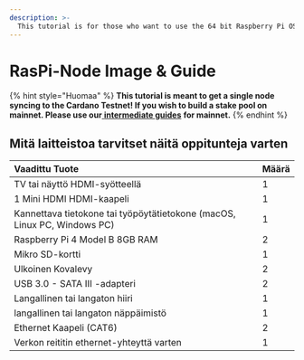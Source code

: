 ```yaml
---
description: >-
  This tutorial is for those who want to use the 64 bit Raspberry Pi OS(Raspbian) with a desktop environment.
---
```


# RasPi-Node Image & Guide

{% hint style="Huomaa" %}
**This tutorial is meant to get a single node syncing to the Cardano Testnet! If you wish to build a stake pool on mainnet. Please use our**[ **intermediate guides**](../../intermediate-guide/pi-pool-tutorial/pi-node/) **for mainnet.**
{% endhint %}

## Mitä laitteistoa tarvitset näitä oppitunteja varten

| Vaadittu Tuote                                                               | Määrä |
|:---------------------------------------------------------------------------- |:----- |
| TV tai näyttö HDMI-syötteellä                                                | 1     |
| 1 Mini HDMI HDMI-kaapeli                                                     | 1     |
| Kannettava tietokone tai työpöytätietokone \(macOS, Linux PC, Windows PC\) | 1     |
| Raspberry Pi 4 Model B 8GB RAM                                               | 2     |
| Mikro SD-kortti                                                              | 1     |
| Ulkoinen Kovalevy                                                            | 2     |
| USB 3.0 - SATA III -adapteri                                                 | 2     |
| Langallinen tai langaton hiiri                                               | 1     |
| langallinen tai langaton näppäimistö                                         | 1     |
| Ethernet Kaapeli \(CAT6\)                                                  | 2     |
| Verkon reititin ethernet-yhteyttä varten                                     | 1     |

